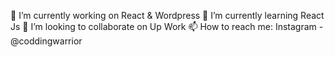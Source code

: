 🔭 I’m currently working on  React & Wordpress
🌱 I’m currently learning React Js
👯 I’m looking to collaborate on Up Work
📫 How to reach me: Instagram - @coddingwarrior

<!---
hiteshlimbanidev/hiteshlimbanidev is a ✨ special ✨ repository because its `README.md` (this file) appears on your GitHub profile.
You can click the Preview link to take a look at your changes.
--->

